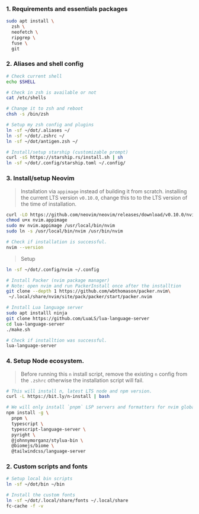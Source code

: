 ### 1. Requirements and essentials packages

```sh
sudo apt install \
  zsh \
  neofetch \
  ripgrep \
  fuse \
  git
```

### 2. Aliases and shell config

```sh
# Check current shell
echo $SHELL

# Check in zsh is available or not
cat /etc/shells

# Change it to zsh and reboot
chsh -s /bin/zsh

# Setup my zsh config and plugins
ln -sf ~/dot/.aliases ~/
ln -sf ~/dot/.zshrc ~/
ln -sf ~/dot/antigen.zsh ~/

# Install/setup starship (customizable prompt)
curl -sS https://starship.rs/install.sh | sh
ln -sf ~/dot/.config/starship.toml ~/.config/
```

### 3. Install/setup Neovim

> Installation via `appimage` instead of building it from scratch.
installing the current LTS version `v0.10.0`, change this to
to the LTS version of the time of installation.

```sh
curl -LO https://github.com/neovim/neovim/releases/download/v0.10.0/nvim.appimage
chmod u+x nvim.appimage
sudo mv nvim.appimage /usr/local/bin/nvim
sudo ln -s /usr/local/bin/nvim /usr/bin/nvim

# Check if installation is successful.
nvim --version
```

> Setup
```sh
ln -sf ~/dot/.config/nvim ~/.config

# Install Packer (nvim package manager)
# Note: open nvim and run PackerInstall once after the installtion
git clone --depth 1 https://github.com/wbthomason/packer.nvim\
 ~/.local/share/nvim/site/pack/packer/start/packer.nvim

# Install Lua language server
sudo apt installl ninja
git clone https://github.com/LuaLS/lua-language-server
cd lua-language-server
./make.sh

# Check if installtion was successful.
lua-language-server
```

### 4. Setup Node ecosystem.

> Before running this `n` install script, remove the existing `n` config from the `.zshrc` otherwise the installation script will fail.

```sh
# This will install n, latest LTS node and npm version.
curl -L https://bit.ly/n-install | bash

# We will only install `pnpm` LSP servers and formatters for nvim globally via npm
npm install -g \
  pnpm \
  typescript \
  typescript-language-server \
  pyright \
  @johnnymorganz/stylua-bin \
  @biomejs/biome \
  @tailwindcss/language-server
```


### 2. Custom scripts and fonts

```sh
# Setup local bin scripts
ln -sf ~/dot/bin ~/bin

# Install the custom fonts
ln -sf ~/dot/.local/share/fonts ~/.local/share
fc-cache -f -v
```
